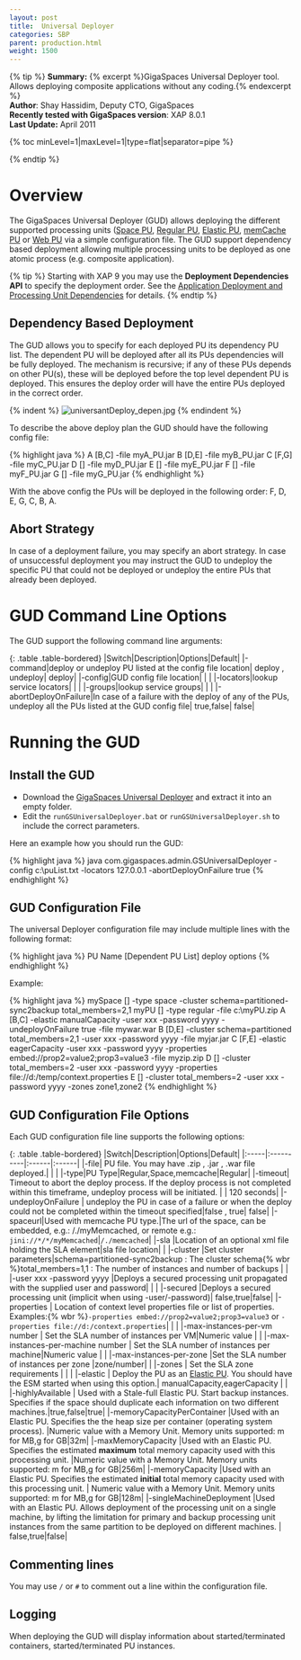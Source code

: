 ```yaml
---
layout: post
title:  Universal Deployer
categories: SBP
parent: production.html
weight: 1500
---
```




{% tip %}
**Summary:** {% excerpt %}GigaSpaces Universal Deployer tool. Allows deploying composite applications without any coding.{% endexcerpt %}<br/>
**Author**: Shay Hassidim, Deputy CTO, GigaSpaces<br/>
**Recently tested with GigaSpaces version**: XAP 8.0.1<br/>
**Last Update:** April 2011<br/>

{% toc minLevel=1|maxLevel=1|type=flat|separator=pipe %}

{% endtip %}

# Overview
The GigaSpaces Universal Deployer (GUD) allows deploying the different supported processing units ([Space PU]({%latestjavaurl%}/administrators-guide.html), [Regular PU]({%latestjavaurl%}/packaging-and-deployment.html), [Elastic PU]({%latestjavaurl%}/elastic-processing-unit.html), [memCache PU]({%latestjavaurl%}/memcached-api.html) or [Web PU]({%latestjavaurl%}/web-processing-unit-container.html) via a simple configuration file. The GUD support dependency based deployment allowing multiple processing units to be deployed as one atomic process (e.g. composite application).

{% tip %}
Starting with XAP 9 you may use the **Deployment Dependencies API** to specify the deployment order. See the [Application Deployment and Processing Unit Dependencies]({%latestjavaurl%}/deploying-onto-the-service-grid.html#Application+Deployment+and+Processing+Unit+Dependencies) for details.
{% endtip %}

## Dependency Based Deployment
The GUD allows you to specify for each deployed PU its dependency PU list. The dependent PU will be deployed after all its PUs dependencies will be fully deployed. The mechanism is recursive; if any of these PUs depends on other PU(s), these will be deployed before the top level dependent PU is deployed. This ensures the deploy order will have the entire PUs deployed in the correct order.

{% indent %}
![universantDeploy_depen.jpg](/attachment_files/sbp/universantDeploy_depen.jpg)
{% endindent %}

To describe the above deploy plan the GUD should have the following config file:

{% highlight java %}
A [B,C] -file myA_PU.jar
B [D,E] -file myB_PU.jar
C [F,G] -file myC_PU.jar
D [] -file myD_PU.jar
E [] -file myE_PU.jar
F [] -file myF_PU.jar
G [] -file myG_PU.jar
{% endhighlight %}

With the above config the PUs will be deployed in the following order: F, D, E, G, C, B, A.

## Abort Strategy
In case of a deployment failure, you may specify an abort strategy. In case of unsuccessful deployment you may instruct the GUD to undeploy the specific PU that could not be deployed or undeploy the entire PUs that already been deployed.

# GUD Command Line Options
The GUD support the following command line arguments:

{: .table .table-bordered}
|Switch|Description|Options|Default|
|-command|deploy or undeploy PU listed at the config file location| deploy , undeploy| deploy|
|-config|GUD config file location| | |
|-locators|lookup service locators| | |
|-groups|lookup service groups| | |
|-abortDeployOnFailure|In case of a failure with the deploy of any of the PUs, undeploy all the PUs listed at the GUD config file| true,false| false|

# Running the GUD

## Install the GUD

- Download the [GigaSpaces Universal Deployer](/attachment_files/sbp/GSUniversalDeployer.zip) and extract it into an empty folder.
- Edit the `runGSUniversalDeployer.bat` or `runGSUniversalDeployer.sh` to include the correct parameters.

Here an example how you should run the GUD:

{% highlight java %}
java com.gigaspaces.admin.GSUniversalDeployer -config c:\\puList.txt -locators 127.0.0.1 -abortDeployOnFailure true
{% endhighlight %}

## GUD Configuration File
The universal Deployer configuration file may include multiple lines with the following format:

{% highlight java %}
PU Name [Dependent PU List] deploy options
{% endhighlight %}

Example:

{% highlight java %}
mySpace [] -type space -cluster schema=partitioned-sync2backup total_members=2,1
myPU [] -type regular -file c:\myPU.zip
A [B,C] -elastic manualCapacity  -user xxx -password yyyy -undeployOnFailure true -file mywar.war
B [D,E] -cluster schema=partitioned total_members=2,1 -user xxx -password yyyy  -file myjar.jar
C [F,E] -elastic eagerCapacity -user xxx -password yyyy -properties embed://prop2=value2;prop3=value3 -file myzip.zip
D [] -cluster total_members=2 -user xxx -password yyyy -properties file://d:/temp/context.properties
E [] -cluster total_members=2 -user xxx -password yyyy -zones zone1,zone2
{% endhighlight %}

## GUD Configuration File Options
Each GUD configuration file line supports the following options:

{: .table .table-bordered}
|Switch|Description|Options|Default|
|:-----|:----------|:------|:------|
|-file| PU file. You may have .zip , .jar , .war file deployed.| | |
|-type|PU Type|Regular,Space,memcache|Regular|
|-timeout| Timeout to abort the deploy process. If the deploy process is not completed within this timeframe, undeploy process will be initiated. | | 120 seconds|
|-undeployOnFailure | undeploy the PU in case of a failure or when the deploy could not be completed within the timeout specified|false , true|  false|
|-spaceurl|Used with memcache PU type.|The url of the space, can be embedded, e.g.: /./myMemcached, or remote e.g.: `jini://*/*/myMemcached`|`/./memcached`|
|-sla |Location of an optional xml file holding the SLA element|sla file location| |
|-cluster |Set cluster parameters|schema=partitioned-sync2backup  : The cluster schema{% wbr %}total_members=1,1               : The number of instances and number of backups | |
|-user xxx -password yyyy               |Deploys a secured processing unit propagated with the supplied user and password| | |
|-secured |Deploys a secured processing unit (implicit when using -user/-password)| false,true|false|
|-properties | Location of context level properties file or list of properties. Examples:{% wbr %}`-properties embed://prop2=value2;prop3=value3` or `-properties file://d:/context.properties`| | |
|-max-instances-per-vm number           | Set the SLA number of instances per VM|Numeric value | |
|-max-instances-per-machine number      | Set the SLA number of instances per machine|Numeric value | |
|-max-instances-per-zone |Set the SLA number of instances per zone |zone/number| |
|-zones | Set the SLA zone requirements | | |
|-elastic | Deploy the PU as an [Elastic PU]({%latestjavaurl%}/elastic-processing-unit.html). You should have the ESM started when using this option.| manualCapacity,eagerCapacity | |
|-highlyAvailable | Used with a Stale-full Elastic PU. Start backup instances. Specifies if the space should duplicate each information on two different machines.|true,false|true|
|-memoryCapacityPerContainer |Used with an Elastic PU. Specifies the the heap size per container (operating system process). |Numeric value with a Memory Unit. Memory units supported: m for MB,g for GB|32m|
|-maxMemoryCapacity |Used with an Elastic PU. Specifies the estimated **maximum** total memory capacity used with this processing unit. |Numeric value with a Memory Unit. Memory units supported: m for MB,g for GB|256m|
|-memoryCapacity |Used with an Elastic PU. Specifies the estimated **initial** total memory capacity used with this processing unit. | Numeric value with a Memory Unit. Memory units supported: m for MB,g for GB|128m|
|-singleMachineDeployment |Used with an Elastic PU. Allows deployment of the processing unit on a single machine, by lifting the limitation for primary and backup processing unit instances from the same partition to be deployed on different machines. | false,true|false|

## Commenting lines
You may use `/` or `#` to comment out a line within the configuration file.

## Logging
When deploying the GUD will display information about started/terminated containers, started/terminated PU instances.

